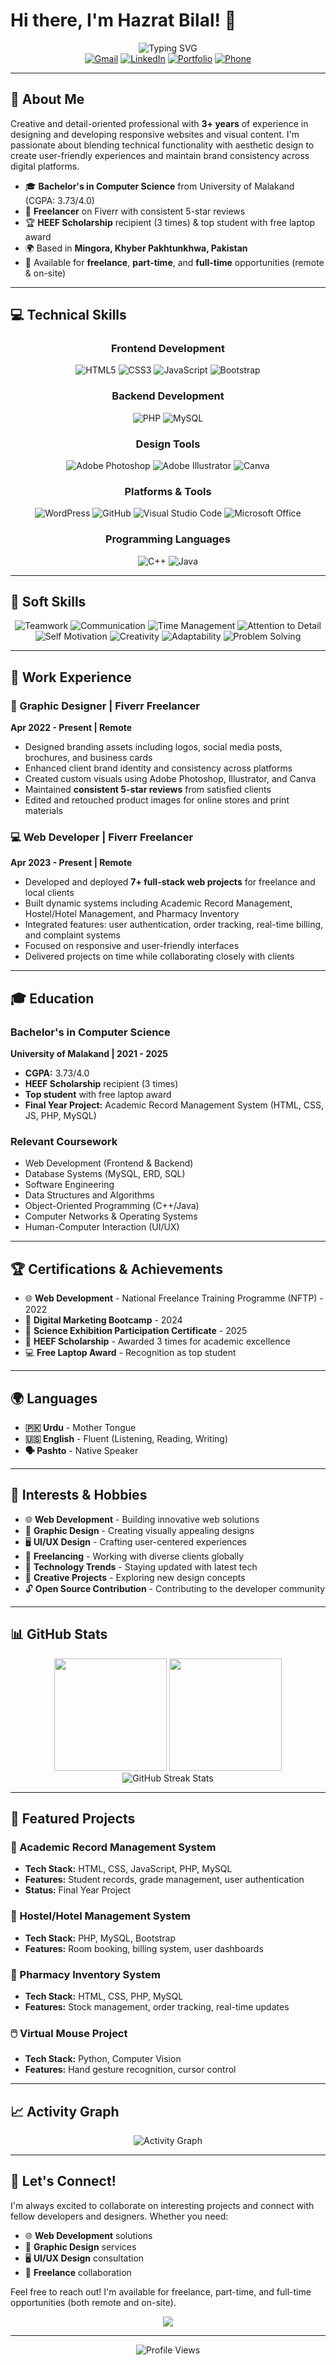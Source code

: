 # Hi there, I'm Hazrat Bilal! 👋

<div align="center">
  <img src="https://readme-typing-svg.herokuapp.com?font=Fira+Code&size=30&duration=3000&pause=1000&color=2F81F7&center=true&vCenter=true&width=600&lines=Web+Developer+%26+Graphic+Designer;Full+Stack+Developer;Creative+Problem+Solver;Freelancer+%26+Tech+Enthusiast" alt="Typing SVG" />
</div>

<div align="center">
  <a href="mailto:freelancer.hazratbilal@gmail.com"><img src="https://img.shields.io/badge/Gmail-D14836?style=for-the-badge&logo=gmail&logoColor=white" alt="Gmail"/></a>
  <a href="https://linkedin.com/in/hazrat-bilal-dev"><img src="https://img.shields.io/badge/LinkedIn-0077B5?style=for-the-badge&logo=linkedin&logoColor=white" alt="LinkedIn"/></a>
  <a href="https://bkdesigns20.github.io/portfolio/"><img src="https://img.shields.io/badge/Portfolio-255E63?style=for-the-badge&logo=About.me&logoColor=white" alt="Portfolio"/></a>
  <a href="tel:+923410514941"><img src="https://img.shields.io/badge/Phone-25D366?style=for-the-badge&logo=whatsapp&logoColor=white" alt="Phone"/></a>
</div>

---

## 🚀 About Me

Creative and detail-oriented professional with **3+ years** of experience in designing and developing responsive websites and visual content. I'm passionate about blending technical functionality with aesthetic design to create user-friendly experiences and maintain brand consistency across digital platforms.

- 🎓 **Bachelor's in Computer Science** from University of Malakand (CGPA: 3.73/4.0)
- 💼 **Freelancer** on Fiverr with consistent 5-star reviews
- 🏆 **HEEF Scholarship** recipient (3 times) & top student with free laptop award
- 🌍 Based in **Mingora, Khyber Pakhtunkhwa, Pakistan**
- 📱 Available for **freelance**, **part-time**, and **full-time** opportunities (remote & on-site)

---

## 💻 Technical Skills

<div align="center">

### Frontend Development
![HTML5](https://img.shields.io/badge/HTML5-E34F26?style=for-the-badge&logo=html5&logoColor=white)
![CSS3](https://img.shields.io/badge/CSS3-1572B6?style=for-the-badge&logo=css3&logoColor=white)
![JavaScript](https://img.shields.io/badge/JavaScript-F7DF1E?style=for-the-badge&logo=javascript&logoColor=black)
![Bootstrap](https://img.shields.io/badge/Bootstrap-563D7C?style=for-the-badge&logo=bootstrap&logoColor=white)

### Backend Development
![PHP](https://img.shields.io/badge/PHP-777BB4?style=for-the-badge&logo=php&logoColor=white)
![MySQL](https://img.shields.io/badge/MySQL-00000F?style=for-the-badge&logo=mysql&logoColor=white)

### Design Tools
![Adobe Photoshop](https://img.shields.io/badge/Adobe%20Photoshop-31A8FF?style=for-the-badge&logo=Adobe%20Photoshop&logoColor=black)
![Adobe Illustrator](https://img.shields.io/badge/Adobe%20Illustrator-FF9A00?style=for-the-badge&logo=adobe%20illustrator&logoColor=white)
![Canva](https://img.shields.io/badge/Canva-%2300C4CC.svg?&style=for-the-badge&logo=Canva&logoColor=white)

### Platforms & Tools
![WordPress](https://img.shields.io/badge/WordPress-21759B?style=for-the-badge&logo=wordpress&logoColor=white)
![GitHub](https://img.shields.io/badge/GitHub-100000?style=for-the-badge&logo=github&logoColor=white)
![Visual Studio Code](https://img.shields.io/badge/Visual_Studio_Code-0078D4?style=for-the-badge&logo=visual%20studio%20code&logoColor=white)
![Microsoft Office](https://img.shields.io/badge/Microsoft_Office-D83B01?style=for-the-badge&logo=microsoft-office&logoColor=white)

### Programming Languages
![C++](https://img.shields.io/badge/C++-00599C?style=for-the-badge&logo=c%2B%2B&logoColor=white)
![Java](https://img.shields.io/badge/Java-ED8B00?style=for-the-badge&logo=java&logoColor=white)

</div>

---

## 🌟 Soft Skills

<div align="center">

![Teamwork](https://img.shields.io/badge/Teamwork-FF6B35?style=flat-square&logo=handshake&logoColor=white)
![Communication](https://img.shields.io/badge/Communication-4285F4?style=flat-square&logo=google-chat&logoColor=white)
![Time Management](https://img.shields.io/badge/Time_Management-00C851?style=flat-square&logo=clock&logoColor=white)
![Attention to Detail](https://img.shields.io/badge/Attention_to_Detail-FF9800?style=flat-square&logo=search&logoColor=white)
![Self Motivation](https://img.shields.io/badge/Self_Motivation-E91E63?style=flat-square&logo=target&logoColor=white)
![Creativity](https://img.shields.io/badge/Creativity-9C27B0?style=flat-square&logo=palette&logoColor=white)
![Adaptability](https://img.shields.io/badge/Adaptability-607D8B?style=flat-square&logo=transform&logoColor=white)
![Problem Solving](https://img.shields.io/badge/Problem_Solving-FF5722?style=flat-square&logo=puzzle&logoColor=white)

</div>

---

## 💼 Work Experience

### 🎨 Graphic Designer | Fiverr Freelancer
**Apr 2022 - Present | Remote**
- Designed branding assets including logos, social media posts, brochures, and business cards
- Enhanced client brand identity and consistency across platforms
- Created custom visuals using Adobe Photoshop, Illustrator, and Canva
- Maintained **consistent 5-star reviews** from satisfied clients
- Edited and retouched product images for online stores and print materials

### 💻 Web Developer | Fiverr Freelancer  
**Apr 2023 - Present | Remote**
- Developed and deployed **7+ full-stack web projects** for freelance and local clients
- Built dynamic systems including Academic Record Management, Hostel/Hotel Management, and Pharmacy Inventory
- Integrated features: user authentication, order tracking, real-time billing, and complaint systems
- Focused on responsive and user-friendly interfaces
- Delivered projects on time while collaborating closely with clients

---

## 🎓 Education

### Bachelor's in Computer Science
**University of Malakand | 2021 - 2025**
- **CGPA:** 3.73/4.0
- **HEEF Scholarship** recipient (3 times)
- **Top student** with free laptop award
- **Final Year Project:** Academic Record Management System (HTML, CSS, JS, PHP, MySQL)

### Relevant Coursework
- Web Development (Frontend & Backend)
- Database Systems (MySQL, ERD, SQL)
- Software Engineering
- Data Structures and Algorithms
- Object-Oriented Programming (C++/Java)
- Computer Networks & Operating Systems
- Human-Computer Interaction (UI/UX)

---

## 🏆 Certifications & Achievements

- 🌐 **Web Development** - National Freelance Training Programme (NFTP) - 2022
- 📱 **Digital Marketing Bootcamp** - 2024
- 🔬 **Science Exhibition Participation Certificate** - 2025
- 🏅 **HEEF Scholarship** - Awarded 3 times for academic excellence
- 💻 **Free Laptop Award** - Recognition as top student

---

## 🌍 Languages

- **🇵🇰 Urdu** - Mother Tongue
- **🇺🇸 English** - Fluent (Listening, Reading, Writing)  
- **🗣️ Pashto** - Native Speaker

---

## 🎯 Interests & Hobbies

- 🌐 **Web Development** - Building innovative web solutions
- 🎨 **Graphic Design** - Creating visually appealing designs
- 🖥️ **UI/UX Design** - Crafting user-centered experiences
- 💼 **Freelancing** - Working with diverse clients globally
- 📱 **Technology Trends** - Staying updated with latest tech
- 🚀 **Creative Projects** - Exploring new design concepts
- 🔓 **Open Source Contribution** - Contributing to the developer community

---

## 📊 GitHub Stats

<div align="center">
  <img height="180em" src="https://github-readme-stats.vercel.app/api?username=bkdesigns20&show_icons=true&theme=tokyonight&include_all_commits=true&count_private=true"/>
  <img height="180em" src="https://github-readme-stats.vercel.app/api/top-langs/?username=bkdesigns20&layout=compact&langs_count=8&theme=tokyonight"/>
</div>

<div align="center">
  <img src="https://github-readme-streak-stats.herokuapp.com/?user=bkdesigns20&theme=tokyonight" alt="GitHub Streak Stats"/>
</div>

---

## 🎨 Featured Projects

### 🏥 Academic Record Management System
- **Tech Stack:** HTML, CSS, JavaScript, PHP, MySQL
- **Features:** Student records, grade management, user authentication
- **Status:** Final Year Project

### 🏨 Hostel/Hotel Management System
- **Tech Stack:** PHP, MySQL, Bootstrap
- **Features:** Room booking, billing system, user dashboards

### 💊 Pharmacy Inventory System
- **Tech Stack:** HTML, CSS, PHP, MySQL
- **Features:** Stock management, order tracking, real-time updates

### 🖱️ Virtual Mouse Project
- **Tech Stack:** Python, Computer Vision
- **Features:** Hand gesture recognition, cursor control

---

## 📈 Activity Graph

<div align="center">
  <img src="https://github-readme-activity-graph.vercel.app/graph?username=bkdesigns20&theme=tokyo-night&hide_border=true" alt="Activity Graph"/>
</div>

---

## 🤝 Let's Connect!

I'm always excited to collaborate on interesting projects and connect with fellow developers and designers. Whether you need:

- 🌐 **Web Development** solutions
- 🎨 **Graphic Design** services  
- 🖥️ **UI/UX Design** consultation
- 💼 **Freelance** collaboration

Feel free to reach out! I'm available for freelance, part-time, and full-time opportunities (both remote and on-site).

<div align="center">
  <img src="https://capsule-render.vercel.app/api?type=waving&color=gradient&height=100&section=footer&text=Thanks%20for%20visiting!&fontSize=16&fontAlignY=65&desc=Let's%20build%20something%20amazing%20together&descAlignY=51&descAlign=center"/>
</div>

---

<div align="center">
  <img src="https://komarev.com/ghpvc/?username=bkdesigns20&color=blueviolet&style=flat-square&label=Profile+Views" alt="Profile Views"/>
</div>
